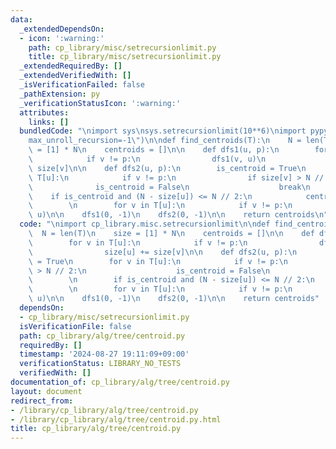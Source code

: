 ```yaml
---
data:
  _extendedDependsOn:
  - icon: ':warning:'
    path: cp_library/misc/setrecursionlimit.py
    title: cp_library/misc/setrecursionlimit.py
  _extendedRequiredBy: []
  _extendedVerifiedWith: []
  _isVerificationFailed: false
  _pathExtension: py
  _verificationStatusIcon: ':warning:'
  attributes:
    links: []
  bundledCode: "\nimport sys\nsys.setrecursionlimit(10**6)\nimport pypyjit\npypyjit.set_param(\"\
    max_unroll_recursion=-1\")\n\ndef find_centroids(T):\n    N = len(T)\n    size\
    \ = [1] * N\n    centroids = []\n\n    def dfs1(u, p):\n        for v in T[u]:\n\
    \            if v != p:\n                dfs1(v, u)\n                size[u] +=\
    \ size[v]\n\n    def dfs2(u, p):\n        is_centroid = True\n        for v in\
    \ T[u]:\n            if v != p:\n                if size[v] > N // 2:\n      \
    \              is_centroid = False\n                    break\n        \n    \
    \    if is_centroid and (N - size[u]) <= N // 2:\n            centroids.append(u)\n\
    \        \n        for v in T[u]:\n            if v != p:\n                dfs2(v,\
    \ u)\n\n    dfs1(0, -1)\n    dfs2(0, -1)\n\n    return centroids\n"
  code: "\nimport cp_library.misc.setrecursionlimit\n\ndef find_centroids(T):\n  \
    \  N = len(T)\n    size = [1] * N\n    centroids = []\n\n    def dfs1(u, p):\n\
    \        for v in T[u]:\n            if v != p:\n                dfs1(v, u)\n\
    \                size[u] += size[v]\n\n    def dfs2(u, p):\n        is_centroid\
    \ = True\n        for v in T[u]:\n            if v != p:\n                if size[v]\
    \ > N // 2:\n                    is_centroid = False\n                    break\n\
    \        \n        if is_centroid and (N - size[u]) <= N // 2:\n            centroids.append(u)\n\
    \        \n        for v in T[u]:\n            if v != p:\n                dfs2(v,\
    \ u)\n\n    dfs1(0, -1)\n    dfs2(0, -1)\n\n    return centroids"
  dependsOn:
  - cp_library/misc/setrecursionlimit.py
  isVerificationFile: false
  path: cp_library/alg/tree/centroid.py
  requiredBy: []
  timestamp: '2024-08-27 19:11:09+09:00'
  verificationStatus: LIBRARY_NO_TESTS
  verifiedWith: []
documentation_of: cp_library/alg/tree/centroid.py
layout: document
redirect_from:
- /library/cp_library/alg/tree/centroid.py
- /library/cp_library/alg/tree/centroid.py.html
title: cp_library/alg/tree/centroid.py
---
```

